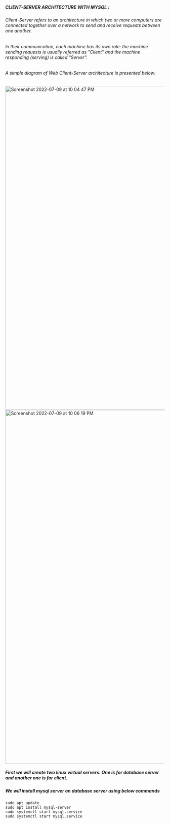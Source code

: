 
##### CLIENT-SERVER ARCHITECTURE WITH MYSQL :

###### Client-Server refers to an architecture in which two or more computers are connected together over a network to send and receive requests between one another.
###### In their communication, each machine has its own role: the machine sending requests is usually referred as "Client" and the machine responding (serving) is called "Server".
###### A simple diagram of Web Client-Server architecture is presented below:

<img width="1020" alt="Screenshot 2022-07-09 at 10 04 47 PM" src="https://user-images.githubusercontent.com/105562242/178114754-3f650e39-17f9-401f-83b0-91319b5f59da.png">

<img width="1114" alt="Screenshot 2022-07-09 at 10 06 19 PM" src="https://user-images.githubusercontent.com/105562242/178114808-6f7acbb2-2468-4165-89c5-b73e18c8e980.png">

##### First we will create two linux virtual servers. One is for database server and another one is for client. 

##### We will install mysql server on database server using below commands
```
sudo apt update
sudo apt install mysql-server
sudo systemctl start mysql.service
sudo systemctl start mysql.service
```
